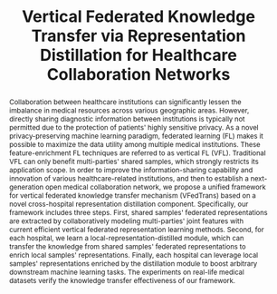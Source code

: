 ---
title:          "Vertical Federated Knowledge Transfer via Representation Distillation for Healthcare Collaboration Networks"
# date:           2023-01-05 00:01:00 +0800
selected:       true
pub:            "ACM Web Conference"
pub_date:       "2023"
abstract: >-
  Collaboration between healthcare institutions can significantly lessen the imbalance in medical resources across various geographic areas. However, directly sharing diagnostic information between institutions is typically not permitted due to the protection of patients' highly sensitive privacy. As a novel privacy-preserving machine learning paradigm, federated learning (FL) makes it possible to maximize the data utility among multiple medical institutions. These feature-enrichment FL techniques are referred to as vertical FL (VFL). Traditional VFL can only benefit multi-parties' shared samples, which strongly restricts its application scope. In order to improve the information-sharing capability and innovation of various healthcare-related institutions, and then to establish a next-generation open medical collaboration network, we propose a unified framework for vertical federated knowledge transfer mechanism (VFedTrans) based on a novel cross-hospital representation distillation component. Specifically, our framework includes three steps. First, shared samples' federated representations are extracted by collaboratively modeling multi-parties' joint features with current efficient vertical federated representation learning methods. Second, for each hospital, we learn a local-representation-distilled module, which can transfer the knowledge from shared samples' federated representations to enrich local samples' representations. Finally, each hospital can leverage local samples' representations enriched by the distillation module to boost arbitrary downstream machine learning tasks. The experiments on real-life medical datasets verify the knowledge transfer effectiveness of our framework.
cover:          /assets/images/covers/cover1.jpg
authors:
- Chung-ju Huang*
- Leye Wang
- Xiao Han
links:
  Paper: https://arxiv.org/pdf/2302.05675
---